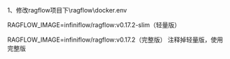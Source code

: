 

1、修改ragflow项目下\ragflow\docker\.env

RAGFLOW_IMAGE=infiniflow/ragflow:v0.17.2-slim（轻量版）

RAGFLOW_IMAGE=infiniflow/ragflow:v0.17.2（完整版）
注释掉轻量版，使用完整版

